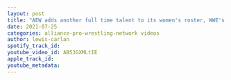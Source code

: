 ```yaml
---
layout: post
title: "AEW adds another full time talent to its women's roster, WWE's Bayley wants a match against AEW star"
date: 2021-07-25
categories: alliance-pro-wrestling-network videos
author: lewis-carlan
spotify_track_id: 
youtube_video_id: AB53GXMLtIE
apple_track_id: 
youtube_metadata: 
---
```

